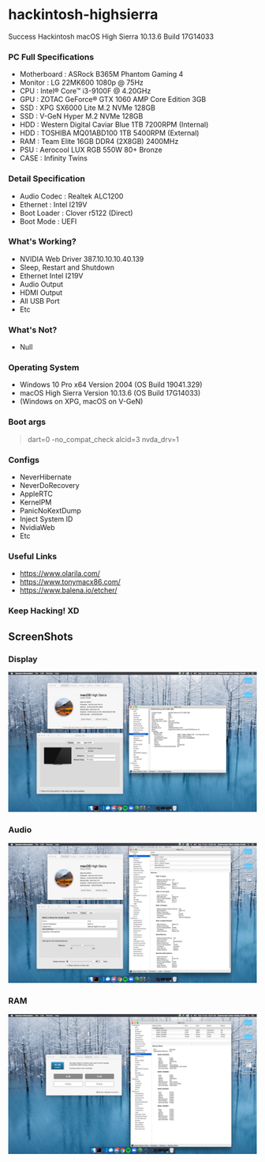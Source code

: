 # hackintosh-highsierra
Success Hackintosh macOS High Sierra 10.13.6 Build 17G14033

### PC Full Specifications
- Motherboard : ASRock B365M Phantom Gaming 4
- Monitor : LG 22MK600 1080p @ 75Hz
- CPU : Intel® Core™ i3-9100F @ 4.20GHz
- GPU : ZOTAC GeForce® GTX 1060 AMP Core Edition 3GB
- SSD : XPG SX6000 Lite M.2 NVMe 128GB
- SSD : V-GeN Hyper M.2 NVMe 128GB
- HDD : Western Digital Caviar Blue 1TB 7200RPM (Internal)
- HDD : TOSHIBA MQ01ABD100 1TB 5400RPM (External)
- RAM : Team Elite 16GB DDR4 (2X8GB) 2400MHz
- PSU : Aerocool LUX RGB 550W 80+ Bronze
- CASE : Infinity Twins

### Detail Specification
- Audio Codec : Realtek ALC1200
- Ethernet : Intel I219V
- Boot Loader : Clover r5122 (Direct)
- Boot Mode : UEFI

### What's Working?
- NVIDIA Web Driver 387.10.10.10.40.139
- Sleep, Restart and Shutdown
- Ethernet Intel I219V
- Audio Output
- HDMI Output
- All USB Port
- Etc

### What's Not?
- Null

### Operating System
- Windows 10 Pro x64 Version 2004 (OS Build 19041.329)
- macOS High Sierra Version 10.13.6 (OS Build 17G14033)
- (Windows on XPG, macOS on V-GeN)

### Boot args
> dart=0 -no_compat_check alcid=3 nvda_drv=1

### Configs
- NeverHibernate
- NeverDoRecovery
- AppleRTC
- KernelPM
- PanicNoKextDump
- Inject System ID
- NvidiaWeb
- Etc

### Useful Links
- https://www.olarila.com/
- https://www.tonymacx86.com/
- https://www.balena.io/etcher/

### Keep Hacking! XD

## ScreenShots
### Display
![Main](screenshots/main.png?raw=true)

### Audio
![Main](screenshots/audio.png?raw=true)

### RAM
![Main](screenshots/ram.png?raw=true)
